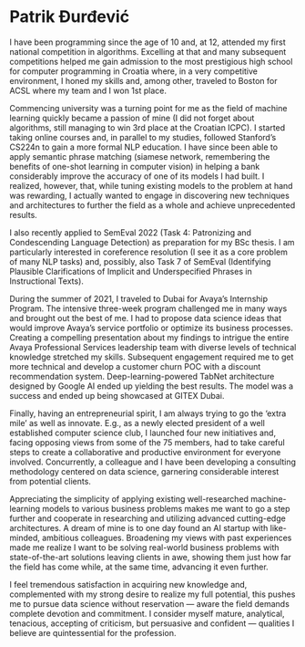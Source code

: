 # Patrik Đurđević

I have been programming since the age of 10 and, at 12, attended my first national competition in algorithms. Excelling at that and many subsequent competitions helped me gain admission to the most prestigious high school for computer programming in Croatia where, in a very competitive environment, I honed my skills and, among other, traveled to Boston for ACSL where my team and I won 1st place.
 
Commencing university was a turning point for me as the field of machine learning quickly became a passion of mine (I did not forget about algorithms, still managing to win 3rd place at the Croatian ICPC). I started taking online courses and, in parallel to my studies, followed Stanford’s CS224n to gain a more formal NLP education. I have since been able to apply semantic phrase matching (siamese network, remembering the benefits of one-shot learning in computer vision) in helping a bank considerably improve the accuracy of one of its models I had built. I realized, however, that, while tuning existing models to the problem at hand was rewarding, I actually wanted to engage in discovering new techniques and architectures to further the field as a whole and achieve unprecedented results.

I also recently applied to SemEval 2022 (Task 4: Patronizing and Condescending Language Detection) as preparation for my BSc thesis. I am particularly interested in coreference resolution (I see it as a core problem of many NLP tasks) and, possibly, also Task 7 of SemEval (Identifying Plausible Clarifications of Implicit and Underspecified Phrases in Instructional Texts).

During the summer of 2021, I traveled to Dubai for Avaya’s Internship Program. The intensive three-week program challenged me in many ways and brought out the best of me. I had to propose data science ideas that would improve Avaya’s service portfolio or optimize its business processes. Creating a compelling presentation about my findings to intrigue the entire Avaya Professional Services leadership team with diverse levels of technical knowledge stretched my skills. Subsequent engagement required me to get more technical and develop a customer churn POC with a discount recommendation system. Deep-learning-powered TabNet architecture designed by Google AI ended up yielding the best results. The model was a success and ended up being showcased at GITEX Dubai.

Finally, having an entrepreneurial spirit, I am always trying to go the ‘extra mile’ as well as innovate. E.g., as a newly elected president of a well established computer science club, I launched four new initiatives and, facing opposing views from some of the 75 members, had to take careful steps to create a collaborative and productive environment for everyone involved. Concurrently, a colleague and I have been developing a consulting methodology centered on data science, garnering considerable interest from potential clients.

Appreciating the simplicity of applying existing well-researched machine-learning models to various business problems makes me want to go a step further and cooperate in researching and utilizing advanced cutting-edge architectures. A dream of mine is to one day found an AI startup with like-minded, ambitious colleagues. Broadening my views with past experiences made me realize I want to be solving real-world business problems with state-of-the-art solutions leaving clients in awe, showing them just how far the field has come while, at the same time, advancing it even further.

I feel tremendous satisfaction in acquiring new knowledge and, complemented with my strong desire to realize my full potential, this pushes me to pursue data science without reservation — aware the field demands complete devotion and commitment. I consider myself mature, analytical, tenacious, accepting of criticism, but persuasive and confident — qualities I believe are quintessential for the profession.
